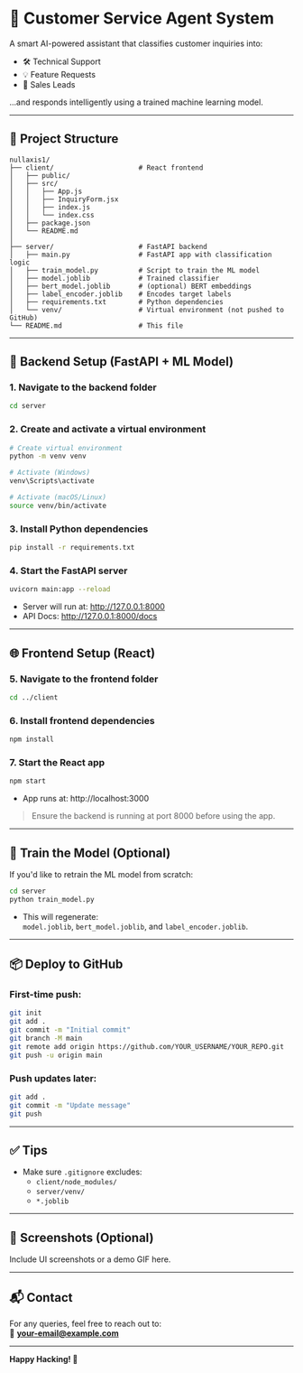 
# 🤖 Customer Service Agent System

A smart AI-powered assistant that classifies customer inquiries into:

- 🛠 Technical Support
- 💡 Feature Requests
- 💼 Sales Leads

…and responds intelligently using a trained machine learning model.

---

## 📁 Project Structure

```
nullaxis1/
├── client/                     # React frontend
│   ├── public/
│   ├── src/
│   │   ├── App.js
│   │   ├── InquiryForm.jsx
│   │   ├── index.js
│   │   └── index.css
│   ├── package.json
│   └── README.md
│
├── server/                     # FastAPI backend
│   ├── main.py                 # FastAPI app with classification logic
│   ├── train_model.py          # Script to train the ML model
│   ├── model.joblib            # Trained classifier
│   ├── bert_model.joblib       # (optional) BERT embeddings
│   ├── label_encoder.joblib    # Encodes target labels
│   ├── requirements.txt        # Python dependencies
│   └── venv/                   # Virtual environment (not pushed to GitHub)
└── README.md                   # This file
```

---

## 🚀 Backend Setup (FastAPI + ML Model)

### 1. Navigate to the backend folder

```bash
cd server
```

### 2. Create and activate a virtual environment

```bash
# Create virtual environment
python -m venv venv

# Activate (Windows)
venv\Scripts\activate

# Activate (macOS/Linux)
source venv/bin/activate
```

### 3. Install Python dependencies

```bash
pip install -r requirements.txt
```

### 4. Start the FastAPI server

```bash
uvicorn main:app --reload
```

- Server will run at: http://127.0.0.1:8000
- API Docs: http://127.0.0.1:8000/docs

---

## 🌐 Frontend Setup (React)

### 5. Navigate to the frontend folder

```bash
cd ../client
```

### 6. Install frontend dependencies

```bash
npm install
```

### 7. Start the React app

```bash
npm start
```

- App runs at: http://localhost:3000

> Ensure the backend is running at port 8000 before using the app.

---

## 🧠 Train the Model (Optional)

If you'd like to retrain the ML model from scratch:

```bash
cd server
python train_model.py
```

- This will regenerate:  
  `model.joblib`, `bert_model.joblib`, and `label_encoder.joblib`.

---

## 📦 Deploy to GitHub

### First-time push:

```bash
git init
git add .
git commit -m "Initial commit"
git branch -M main
git remote add origin https://github.com/YOUR_USERNAME/YOUR_REPO.git
git push -u origin main
```

### Push updates later:

```bash
git add .
git commit -m "Update message"
git push
```

---

## ✅ Tips

- Make sure `.gitignore` excludes:
  - `client/node_modules/`
  - `server/venv/`
  - `*.joblib`

---

## 📸 Screenshots (Optional)

Include UI screenshots or a demo GIF here.

---

## 📬 Contact

For any queries, feel free to reach out to:  
📧 **your-email@example.com**

---

**Happy Hacking! 🚀**
